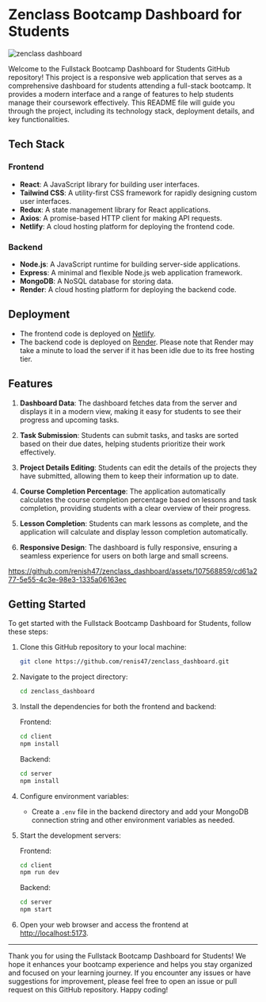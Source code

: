 # Zenclass Bootcamp Dashboard for Students

![zenclass dashboard](https://github.com/renish47/zenclass_dashboard/assets/107568859/a066ade8-0a97-4175-98f1-638de719126b)

Welcome to the Fullstack Bootcamp Dashboard for Students GitHub repository! This project is a responsive web application that serves as a comprehensive dashboard for students attending a full-stack bootcamp. It provides a modern interface and a range of features to help students manage their coursework effectively. This README file will guide you through the project, including its technology stack, deployment details, and key functionalities.

## Tech Stack

### Frontend
- **React**: A JavaScript library for building user interfaces.
- **Tailwind CSS**: A utility-first CSS framework for rapidly designing custom user interfaces.
- **Redux**: A state management library for React applications.
- **Axios**: A promise-based HTTP client for making API requests.
- **Netlify**: A cloud hosting platform for deploying the frontend code.

### Backend
- **Node.js**: A JavaScript runtime for building server-side applications.
- **Express**: A minimal and flexible Node.js web application framework.
- **MongoDB**: A NoSQL database for storing data.
- **Render**: A cloud hosting platform for deploying the backend code.

## Deployment

- The frontend code is deployed on [Netlify](https://www.netlify.com/).
- The backend code is deployed on [Render](https://render.com/). Please note that Render may take a minute to load the server if it has been idle due to its free hosting tier.

## Features

1. **Dashboard Data**: The dashboard fetches data from the server and displays it in a modern view, making it easy for students to see their progress and upcoming tasks.

2. **Task Submission**: Students can submit tasks, and tasks are sorted based on their due dates, helping students prioritize their work effectively.

3. **Project Details Editing**: Students can edit the details of the projects they have submitted, allowing them to keep their information up to date.

4. **Course Completion Percentage**: The application automatically calculates the course completion percentage based on lessons and task completion, providing students with a clear overview of their progress.

5. **Lesson Completion**: Students can mark lessons as complete, and the application will calculate and display lesson completion automatically.

6. **Responsive Design**: The dashboard is fully responsive, ensuring a seamless experience for users on both large and small screens.
   


https://github.com/renish47/zenclass_dashboard/assets/107568859/cd61a277-5e55-4c3e-98e3-1335a06163ec


## Getting Started

To get started with the Fullstack Bootcamp Dashboard for Students, follow these steps:

1. Clone this GitHub repository to your local machine:
   ```bash
   git clone https://github.com/renis47/zenclass_dashboard.git
   ```

2. Navigate to the project directory:
   ```bash
   cd zenclass_dashboard
   ```

3. Install the dependencies for both the frontend and backend:

   Frontend:
   ```bash
   cd client
   npm install
   ```

   Backend:
   ```bash
   cd server
   npm install
   ```

4. Configure environment variables:

   - Create a `.env` file in the backend directory and add your MongoDB connection string and other environment variables as needed.

5. Start the development servers:

   Frontend:
   ```bash
   cd client
   npm run dev
   ```

   Backend:
   ```bash
   cd server
   npm start
   ```

6. Open your web browser and access the frontend at [http://localhost:5173](http://localhost:5173).


---

Thank you for using the Fullstack Bootcamp Dashboard for Students! We hope it enhances your bootcamp experience and helps you stay organized and focused on your learning journey. If you encounter any issues or have suggestions for improvement, please feel free to open an issue or pull request on this GitHub repository. Happy coding!
